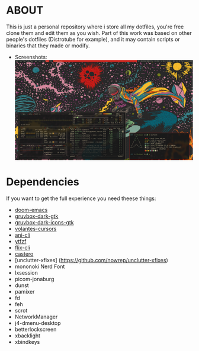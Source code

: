 # ABOUT
This is just a personal repository where i store all my dotfiles, you're free clone them and edit them as you wish. Part of this work was based on other people's dotfiles (Distrotube for example), and it may contain scripts or binaries that they made or modify.

* Screenshots:
![Screenshot1](screenshot1.png "Screenshot 1")

# Dependencies
If you want to get the full experience you need theese things:
* [doom-emacs](https://github.com/doomemacs/doomemacs)
* [gruvbox-dark-gtk](https://github.com/jmattheis/gruvbox-dark-gtk)
* [gruvbox-dark-icons-gtk](https://github.com/jmattheis/gruvbox-dark-icons-gtk)
* [volantes-cursors](https://github.com/varlesh/volantes-cursors)
* [ani-cli](https://github.com/pystardust/ani-cli)
* [ytfzf](https://github.com/pystardust/ytfzf)
* [flix-cli](https://github.com/d4r1us-drk/flix-cli)
* [castero](https://github.com/xgi/castero)
* [unclutter-xfixes] (https://github.com/nowrep/unclutter-xfixes)
* mononoki Nerd Font
* lxsession
* picom-jonaburg
* dunst
* pamixer
* fd
* feh
* scrot
* NetworkManager
* j4-dmenu-desktop
* betterlockscreen
* xbacklight
* xbindkeys
